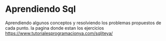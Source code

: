 # Aprendiendo Sql
 Aprendiendo algunos conceptos y resolviendo los problemas propuestos de cada punto.
la pagina donde estan los ejercicios https://www.tutorialesprogramacionya.com/sqliteya/

